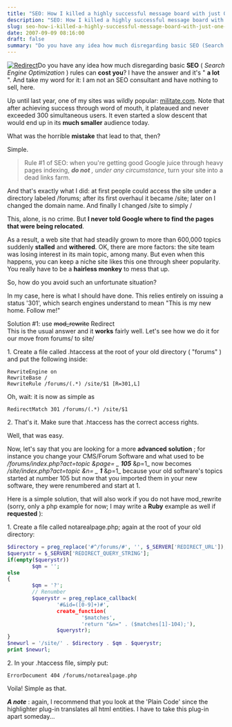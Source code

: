 ```yaml
---
title: "SEO: How I killed a highly successful message board with just ONE mistake (and how you can avoid it)"
description: "SEO: How I killed a highly successful message board with just ONE mistake (and how you can avoid it)"
slug: seo-how-i-killed-a-highly-successful-message-board-with-just-one-mistake-and-how-you-can-avoid-it
date: 2007-09-09 08:16:00
draft: false
summary: "Do you have any idea how much disregarding basic SEO (Search Engine Optimization) rules can cost you? I have the answer and it's \"a lot\". And take my word for it: I am not an SEO consultant and have nothing to sell, here."
---
```



[![Redirect](/images/325566874_1859c6575f_m.jpg)](http://www.flickr.com/photos/jm3/325566874/)Do you have any idea how much disregarding basic **SEO** ( _Search
Engine Optimization_ ) rules can **cost you**? I have the answer and it's "
**a lot** ". And take my word for it: I am not an SEO consultant and have
nothing to sell, here.

Up until last year, one of my sites was wildly popular:
[militate.com](www.militate.com). Note that after achieving success through
word of mouth, it plateaued and never exceeded 300 simultaneous users. It even
started a slow descent that would end up in its **much smaller** audience
today.

What was the horrible **mistake** that lead to that, then?

Simple.  

> Rule #1 of SEO: when you're getting good Google juice through heavy pages
indexing, _**do not** , under any circumstance_, turn your site into a dead
links farm.

  
And that's exactly what I did: at first people could access the site under a
directory labeled /forums; after its first overhaul it became /site; later on
I changed the domain name. And finally I changed /site to simply /

This, alone, is no crime. But **I never told Google where to find the pages
that were being relocated**.

As a result, a web site that had steadily grown to more than 600,000 topics
suddenly **stalled** and **withered**. OK, there are more factors: the site
team was losing interest in its main topic, among many. But even when this
happens, you can keep a niche site likes this one through sheer popularity.
You really have to be a **hairless monkey** to mess that up.

So, how do you avoid such an unfortunate situation?

In my case, here is what I should have done. This relies entirely on issuing a
status '301', which search engines understand to mean "This is my new home.
Follow me!"

Solution #1: use ~~mod_rewrite~~ Redirect  
This is the usual answer and it **works** fairly well. Let's see how we do it
for our move from forums/ to site/

1\. Create a file called .htaccess at the root of your old directory (
"forums" ) and put the following inside:  
```apacheconf
RewriteEngine on  
RewriteBase /  
RewriteRule /forums/(.*) /site/$1 [R=301,L]
```


Oh, wait: it is now as simple as
```apacheconf
RedirectMatch 301 /forums/(.*) /site/$1
```

2\. That's it. Make sure that .htaccess has the correct access rights.

Well, that was easy.

Now, let's say that you are looking for a more **advanced solution** ; for
instance you change your CMS/Forum Software and what used to be
_/forums/index.php?act=topic &page= _ **105**_ &p=1_ now becomes
_/site/index.php?act=topic &n= _ **1**_ &p=1_ because your old software's
topics started at number 105 but now that you imported them in your new
software, they were renumbered and start at 1.

Here is a simple solution, that will also work if you do not have mod_rewrite
(sorry, only a php example for now; I may write a **Ruby** example as well if
**requested** ):

1\. Create a file called notarealpage.php; again at the root of your old
directory:  

```php
$directory = preg_replace('#^/forums/#', '', $_SERVER['REDIRECT_URL']); // Remove original directory  
$querystr = $_SERVER['REDIRECT_QUERY_STRING'];  
if(empty($querystr))  
        $qm = '';  
else  
{  
        $qm = '?';  
        // Renumber  
        $querystr = preg_replace_callback(  
                '#&id=([0-9]+)#',  
                create_function(  
                        '$matches',  
                        'return "&n=" . ($matches[1]-104);'),  
                $querystr);  
}  
$newurl = '/site/' . $directory . $qm . $querystr;  
print $newurl;  
```

  
2\. In your .htaccess file, simply put:
```apacheconf
ErrorDocument 404 /forums/notarealpage.php
```

Voila! Simple as that.

**_A note_** : again, I recommend that you look at the 'Plain Code' since the
highlighter plug-in translates all html entities. I have to take this plug-in
apart someday...

